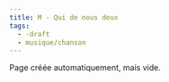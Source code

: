 ```yaml
---
title: M - Qui de nous deux
tags:
  - -draft
  - musique/chanson
---
```


Page créée automatiquement, mais vide.
